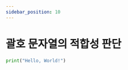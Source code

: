 ```yaml
---
sidebar_position: 10
---
```


# 괄호 문자열의 적합성 판단

```python novice-high/05/01/10
print("Hello, World!")
```